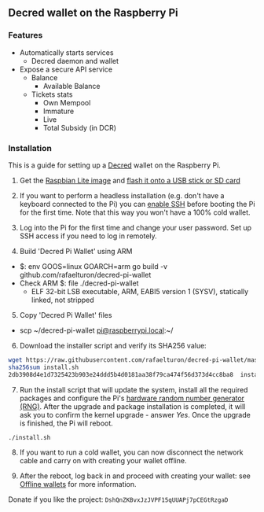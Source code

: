 ## Decred wallet on the Raspberry Pi

### Features
* Automatically starts services
  - Decred daemon and wallet
* Expose a secure API service
  - Balance
    * Available Balance
  - Tickets stats
    * Own Mempool
    * Immature
    * Live
    * Total Subsidy (in DCR)

### Installation

This is a guide for setting up a [Decred](https://www.decred.org) wallet on the Raspberry Pi.


1. Get the [Raspbian Lite image](https://www.raspberrypi.org/downloads/raspbian/) and [flash it onto a USB stick or SD card](https://www.raspberrypi.org/documentation/installation/installing-images/README.md)


2. If you want to perform a headless installation (e.g. don't have a keyboard connected to the Pi) you can [enable SSH](https://www.raspberrypi.org/documentation/remote-access/ssh/) before booting the Pi for the first time.  Note that this way you won't have a 100% cold wallet.

3. Log into the Pi for the first time and change your user password.  Set up SSH access if you need to log in remotely.

4. Build 'Decred Pi Wallet' using ARM
 - $: env GOOS=linux GOARCH=arm go build -v github.com/rafaelturon/decred-pi-wallet
 - Check ARM $: file ./decred-pi-wallet
   * ELF 32-bit LSB executable, ARM, EABI5 version 1 (SYSV), statically linked, not stripped 

5. Copy 'Decred Pi Wallet' files
 - scp ~/decred-pi-wallet pi@raspberrypi.local:~/

6. Download the installer script and verify its SHA256 value:

````bash
wget https://raw.githubusercontent.com/rafaelturon/decred-pi-wallet/master/install.sh
sha256sum install.sh
2db3908d4e1d7325423b903e24ddd5b4d0181aa38f79ca474f56d373d4cc8ba8  install.sh

````

7. Run the install script that will update the system, install all the required packages and configure the Pi's [hardware random number generator (RNG)](http://fios.sector16.net/hardware-rng-on-raspberry-pi/).  After the upgrade and package installation is completed, it will ask you to confirm the kernel upgrade - answer *Yes*.  Once the upgrade is finished, the Pi will reboot.

````bash
./install.sh
````

8. If you want to run a cold wallet, you can now disconnect the network cable and carry on with creating your wallet offline.

9. After the reboot, log back in and proceed with creating your wallet: see [Offline wallets](https://github.com/chappjc/dcrwallet/blob/master/docs/offline_wallets.md) for more information.






Donate if you like the project: `DshQnZKBvxJzJVPF15qUUAPj7pCEGtRzgaD`
